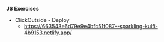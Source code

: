 __JS Exercises__
- ClickOutside - Deploy
   - https://663543e6d79e9e4bfc51f087--sparkling-kulfi-4b9153.netlify.app/
